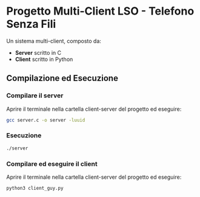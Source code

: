 # Progetto Multi-Client LSO - Telefono Senza Fili

Un sistema multi-client, composto da:
- **Server** scritto in C
- **Client** scritto in Python

## Compilazione ed Esecuzione

### Compilare il server

Aprire il terminale nella cartella client-server del progetto ed eseguire:

```bash
gcc server.c -o server -luuid
```

### Esecuzione
```bash
./server
```

### Compilare ed eseguire il client

Aprire il terminale nella cartella client-server del progetto ed eseguire:

```bash
python3 client_guy.py
```


